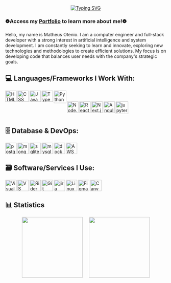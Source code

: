 <link rel="stylesheet" type='text/css' href="https://cdn.jsdelivr.net/gh/devicons/devicon@latest/devicon.min.css" />
          
<div align="center">
  <a href="https://git.io/typing-svg">
  <a href="https://git.io/typing-svg"><img src="https://readme-typing-svg.demolab.com?font=Fira+Code&pause=1000&color=62F729&background=24975C00&center=true&width=435&lines=%E2%82%8A+%CB%9A%E2%82%8A+%E2%9A%9CMatheus+Otenio%E2%9A%9C+%CB%9A+%E2%82%8A%CB%9A;%E2%8B%86%EF%BD%A1%EF%BE%9F%E2%98%81%EF%B8%8E%EF%BD%A1Computer+Engineer%E2%8B%86%EF%BD%A1%E2%98%81%EF%B8%8E%EF%BD%A1%E2%8B%86;%E2%96%91%E2%96%92%E2%96%93Full+Stack+Developer%E2%96%93%E2%96%92%E2%96%91" alt="Typing SVG" />
  </a>
</div>

### ❁Access my [Portfolio](https://portfolio-matheus-otenio.vercel.app/) to learn more about me!❁

###

Hello, my name is Matheus Otenio. I am a computer engineer and full-stack developer with a strong interest in artificial intelligence and system development. I am constantly seeking to learn and innovate, exploring new technologies and methodologies to create efficient solutions. My focus is on developing code that balances user needs with the company's strategic goals.

<div>
  
## 💻 Languages/Frameworks I Work With:
  
  <div>
    <img align="left" alt="HTML" title="HTML" width="35px" src="https://cdn.jsdelivr.net/gh/devicons/devicon/icons/html5/html5-original.svg" />
    <img align="left" alt="CSS" title="CSS" width="35px" src="https://cdn.jsdelivr.net/gh/devicons/devicon/icons/css3/css3-original.svg" />
    <img align="left" alt="JavaScript" title="JavaScript" width="35px" src="https://cdn.jsdelivr.net/gh/devicons/devicon/icons/javascript/javascript-original.svg" />
    <img align="left" alt="TypeScript" title="TypeScript" width="35px" src="https://cdn.jsdelivr.net/gh/devicons/devicon/icons/typescript/typescript-original.svg" />
    <img align="left" alt="Python" title="Python" width="39px" src="https://cdn.jsdelivr.net/gh/devicons/devicon@latest/icons/python/python-original.svg" />     
    <br/><br/>
    <img align="left" alt="Node.js" title="Node.js" width="35px" src="https://cdn.jsdelivr.net/gh/devicons/devicon/icons/nodejs/nodejs-original.svg" />
    <img align="left" alt="React.js" title="React.js" width="35px" src="https://cdn.jsdelivr.net/gh/devicons/devicon/icons/react/react-original.svg"/>
    <img align="left" alt="Next.js" title="Next.js" width="35px" src="https://cdn.jsdelivr.net/gh/devicons/devicon/icons/nextjs/nextjs-original.svg" />
    <img align="left" alt="Angular" title="Angular" width="35px" src="https://cdn.jsdelivr.net/gh/devicons/devicon@latest/icons/angularjs/angularjs-original.svg" />
    <img align="left" alt="jupyter" title="jupyter" width="39px" src="https://cdn.jsdelivr.net/gh/devicons/devicon@latest/icons/jupyter/jupyter-original-wordmark.svg" />
  </div>
  
<br><br>

## 🗄️ Database & DevOps: 
</div>
    <img align="left" alt="postgresql" title="postgresql" width="35px" src="https://cdn.jsdelivr.net/gh/devicons/devicon@latest/icons/postgresql/postgresql-original.svg" />
    <img align="left" alt="mongodb" title="mongodb" width="35px" src="https://cdn.jsdelivr.net/gh/devicons/devicon@latest/icons/mongodb/mongodb-original.svg" />
    <img align="left" alt="sqlite" title="sqlite" width="35px" src="https://cdn.jsdelivr.net/gh/devicons/devicon@latest/icons/sqlite/sqlite-original.svg" />
    <img align="left" alt="mysql" title="mysql" width="35px" src="https://cdn.jsdelivr.net/gh/devicons/devicon@latest/icons/mysql/mysql-original.svg" />
    <img align="left" alt="docker" title="docker" width="35px" src="https://cdn.jsdelivr.net/gh/devicons/devicon@latest/icons/docker/docker-plain.svg" />
    <img align="left" alt="AWS" title="AWS" width="35px" src="https://cdn.jsdelivr.net/gh/devicons/devicon@latest/icons/amazonwebservices/amazonwebservices-plain-wordmark.svg" />
</div>

<br><br>

## 🗃️ Software/Services I Use:
  
  <div>
    <img align="left" alt="VisualStudio" title="VisualStudio" width="35px" src="https://cdn.jsdelivr.net/gh/devicons/devicon@latest/icons/visualstudio/visualstudio-original.svg" />
    <img align="left" alt="VS Code" title="VS Code" width="35px" src="https://cdn.jsdelivr.net/gh/devicons/devicon/icons/vscode/vscode-original.svg" />
    <img align="left" alt="Rider" title="Rider" width="35px" src="https://cdn.jsdelivr.net/gh/devicons/devicon@latest/icons/rider/rider-original.svg" />  
    <img align="left" alt="Git" title="Git" width="35px" src="https://cdn.jsdelivr.net/gh/devicons/devicon/icons/git/git-original.svg" />
    <img align="left" alt="jira" title="Jira" width="35px" src="https://cdn.jsdelivr.net/gh/devicons/devicon@latest/icons/jira/jira-original.svg" />
    <img align="left" alt="Linux" title="Linux" width="35px" src="https://cdn.jsdelivr.net/gh/devicons/devicon/icons/linux/linux-original.svg" />
    <img align="left" alt="Figma" title="Figma" width="35px" src="https://cdn.jsdelivr.net/gh/devicons/devicon/icons/figma/figma-original.svg" />
    <img align="left" alt="Canva" title="Canva" width="35px" src="https://cdn.jsdelivr.net/gh/devicons/devicon@latest/icons/canva/canva-original.svg" />
  </div>

<br><br>

 ## 📊 Statistics
<div align="center">
  <img height="190em" src="https://github-readme-stats.vercel.app/api/top-langs/?username=MatheusOtenio&layout=compact&custom_title=Technologies&langs_count=8&theme=slateorange&hide=html,jupyter%20notebook,scss&v=2" />
  &nbsp;&nbsp;&nbsp;
 <img height="190em" src="https://github-profile-summary-cards.vercel.app/api/cards/stats?username=MatheusOtenio&theme=slateorange&v=2"/>
</div>


